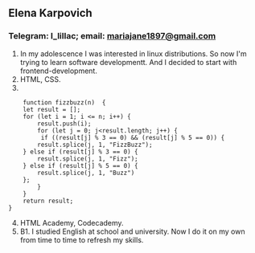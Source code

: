 ## Elena Karpovich
### Telegram: l_lillac; email: mariajane1897@gmail.com
1. In my adolescence I was interested in linux distributions. So now I'm trying to learn software developmentt. And I decided to start with frontend-development.
2. HTML, CSS.
3. 
```
    function fizzbuzz(n)  {
    let result = [];
    for (let i = 1; i <= n; i++) {
        result.push(i);
        for (let j = 0; j<result.length; j++) {
         if ((result[j] % 3 == 0) && (result[j] % 5 == 0)) {
        result.splice(j, 1, "FizzBuzz");
    } else if (result[j] % 3 == 0) {
        result.splice(j, 1, "Fizz");
    } else if (result[j] % 5 == 0) {
        result.splice(j, 1, "Buzz")
    };
        }
    }
    return result;
}
```
4. HTML Academy, Codecademy.
5. B1. I studied English at school and university. Now I do it on my own from time to time to refresh my skills.

